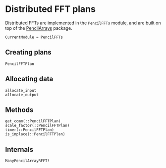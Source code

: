 # Distributed FFT plans

Distributed FFTs are implemented in the `PencilFFTs` module, and are built on
top of the [PencilArrays](https://github.com/jipolanco/PencilArrays.jl) package.

```@meta
CurrentModule = PencilFFTs
```

## Creating plans

```@docs
PencilFFTPlan
```

## Allocating data

```@docs
allocate_input
allocate_output
```

## Methods

```@docs
get_comm(::PencilFFTPlan)
scale_factor(::PencilFFTPlan)
timer(::PencilFFTPlan)
is_inplace(::PencilFFTPlan)
```

## Internals

```@docs
ManyPencilArrayRFFT!
```
